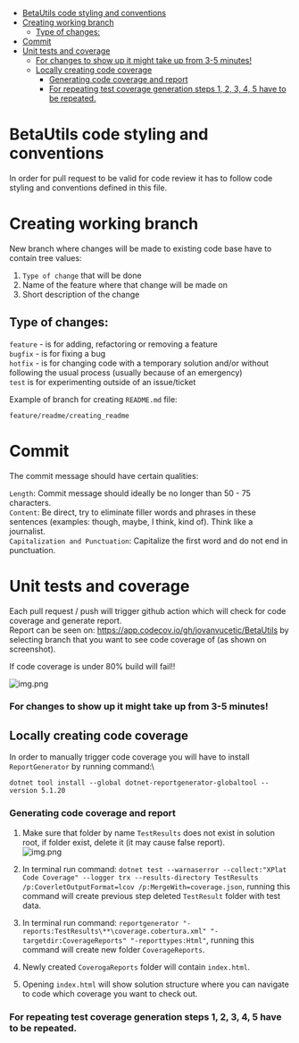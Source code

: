 <!-- TOC -->
* [BetaUtils code styling and conventions](#betautils-code-styling-and-conventions)
* [Creating working branch](#creating-working-branch)
  * [Type of changes:](#type-of-changes)
* [Commit](#commit)
* [Unit tests and coverage](#unit-tests-and-coverage)
    * [For changes to show up it might take up from 3-5 minutes!](#for-changes-to-show-up-it-might-take-up-from-3-5-minutes)
  * [Locally creating code coverage](#locally-creating-code-coverage)
    * [Generating code coverage and report](#generating-code-coverage-and-report)
    * [For repeating test coverage generation steps 1, 2, 3, 4, 5 have to be repeated.](#for-repeating-test-coverage-generation-steps-1-2-3-4-5-have-to-be-repeated)
<!-- TOC -->

# BetaUtils code styling and conventions

In order for pull request to be valid for code review it has to follow code styling and conventions defined in this
file.

# Creating working branch

New branch where changes will be made to existing code base have to contain tree values:

1. ```Type of change``` that will be done
2. Name of the feature where that change will be made on
3. Short description of the change

## Type of changes:

```feature``` - is for adding, refactoring or removing a feature\
```bugfix``` - is for fixing a bug\
```hotfix``` - is for changing code with a temporary solution and/or without following the usual process (usually
because of an emergency)\
```test``` is for experimenting outside of an issue/ticket

Example of branch for creating ```README.md``` file:

```feature/readme/creating_readme```

# Commit

The commit message should have certain qualities:

```Length```: Commit message should ideally be no longer than 50 - 75 characters.\
```Content```: Be direct, try to eliminate filler words and phrases in these sentences (examples: though, maybe, I
think, kind of). Think like a journalist.\
```Capitalization and Punctuation```: Capitalize the first word and do not end in punctuation.

# Unit tests and coverage

Each pull request / push will trigger github action which will check for code coverage and generate report.\
Report can be seen on: https://app.codecov.io/gh/jovanvucetic/BetaUtils
by selecting branch that you want to see code coverage of (as shown on screenshot).

If code coverage is under 80% build will fail!!

![img.png](./DocumentationResource/Screenshot%201.png)

### For changes to show up it might take up from 3-5 minutes!

## Locally creating code coverage

In order to manually trigger code coverage you will have to install `ReportGenerator` by running command:\

```dotnet tool install --global dotnet-reportgenerator-globaltool --version 5.1.20```

### Generating code coverage and report

1. Make sure that folder by name `TestResults` does not exist in solution root, if folder exist, delete it (it may cause
   false report).\
   ![img.png](./DocumentationResource/Screenshot%202.png)

2. In terminal run
   command: `dotnet test --warnaserror --collect:"XPlat Code Coverage" --logger trx --results-directory TestResults /p:CoverletOutputFormat=lcov /p:MergeWith=coverage.json`,
   running this command will create previous step deleted `TestResult` folder with test data.

3. In terminal run
   command: `reportgenerator "-reports:TestResults\**\coverage.cobertura.xml" "-targetdir:CoverageReports" "-reporttypes:Html"`,
   running this command will create new folder `CoverageReports`.

4. Newly created `CoverogaReports` folder will contain `index.html`.

5. Opening `index.html` will show solution structure where you can navigate to code which coverage you want to check
   out.

### For repeating test coverage generation steps 1, 2, 3, 4, 5 have to be repeated.